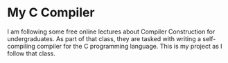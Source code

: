 # My C Compiler

I am following some free online lectures about Compiler Construction for
undergraduates.  As part of that class, they are tasked with writing a
self-compiling compiler for the C programming language.  This is my project as
I follow that class.
